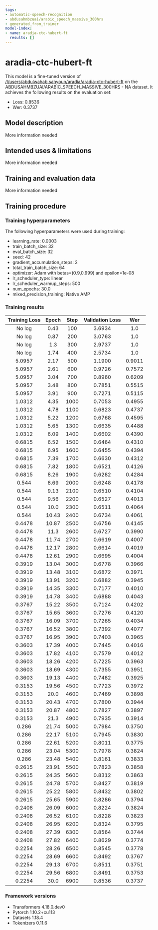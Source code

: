 ```yaml
---
tags:
- automatic-speech-recognition
- abdusahmbzuai/arabic_speech_massive_300hrs
- generated_from_trainer
model-index:
- name: aradia-ctc-hubert-ft
  results: []
---
```


<!-- This model card has been generated automatically according to the information the Trainer had access to. You
should probably proofread and complete it, then remove this comment. -->

# aradia-ctc-hubert-ft

This model is a fine-tuned version of [/l/users/abdulwahab.sahyoun/aradia/aradia-ctc-hubert-ft](https://huggingface.co//l/users/abdulwahab.sahyoun/aradia/aradia-ctc-hubert-ft) on the ABDUSAHMBZUAI/ARABIC_SPEECH_MASSIVE_300HRS - NA dataset.
It achieves the following results on the evaluation set:
- Loss: 0.8536
- Wer: 0.3737

## Model description

More information needed

## Intended uses & limitations

More information needed

## Training and evaluation data

More information needed

## Training procedure

### Training hyperparameters

The following hyperparameters were used during training:
- learning_rate: 0.0003
- train_batch_size: 32
- eval_batch_size: 32
- seed: 42
- gradient_accumulation_steps: 2
- total_train_batch_size: 64
- optimizer: Adam with betas=(0.9,0.999) and epsilon=1e-08
- lr_scheduler_type: linear
- lr_scheduler_warmup_steps: 500
- num_epochs: 30.0
- mixed_precision_training: Native AMP

### Training results

| Training Loss | Epoch | Step | Validation Loss | Wer    |
|:-------------:|:-----:|:----:|:---------------:|:------:|
| No log        | 0.43  | 100  | 3.6934          | 1.0    |
| No log        | 0.87  | 200  | 3.0763          | 1.0    |
| No log        | 1.3   | 300  | 2.9737          | 1.0    |
| No log        | 1.74  | 400  | 2.5734          | 1.0    |
| 5.0957        | 2.17  | 500  | 1.1900          | 0.9011 |
| 5.0957        | 2.61  | 600  | 0.9726          | 0.7572 |
| 5.0957        | 3.04  | 700  | 0.8960          | 0.6209 |
| 5.0957        | 3.48  | 800  | 0.7851          | 0.5515 |
| 5.0957        | 3.91  | 900  | 0.7271          | 0.5115 |
| 1.0312        | 4.35  | 1000 | 0.7053          | 0.4955 |
| 1.0312        | 4.78  | 1100 | 0.6823          | 0.4737 |
| 1.0312        | 5.22  | 1200 | 0.6768          | 0.4595 |
| 1.0312        | 5.65  | 1300 | 0.6635          | 0.4488 |
| 1.0312        | 6.09  | 1400 | 0.6602          | 0.4390 |
| 0.6815        | 6.52  | 1500 | 0.6464          | 0.4310 |
| 0.6815        | 6.95  | 1600 | 0.6455          | 0.4394 |
| 0.6815        | 7.39  | 1700 | 0.6630          | 0.4312 |
| 0.6815        | 7.82  | 1800 | 0.6521          | 0.4126 |
| 0.6815        | 8.26  | 1900 | 0.6282          | 0.4284 |
| 0.544         | 8.69  | 2000 | 0.6248          | 0.4178 |
| 0.544         | 9.13  | 2100 | 0.6510          | 0.4104 |
| 0.544         | 9.56  | 2200 | 0.6527          | 0.4013 |
| 0.544         | 10.0  | 2300 | 0.6511          | 0.4064 |
| 0.544         | 10.43 | 2400 | 0.6734          | 0.4061 |
| 0.4478        | 10.87 | 2500 | 0.6756          | 0.4145 |
| 0.4478        | 11.3  | 2600 | 0.6727          | 0.3990 |
| 0.4478        | 11.74 | 2700 | 0.6619          | 0.4007 |
| 0.4478        | 12.17 | 2800 | 0.6614          | 0.4019 |
| 0.4478        | 12.61 | 2900 | 0.6695          | 0.4004 |
| 0.3919        | 13.04 | 3000 | 0.6778          | 0.3966 |
| 0.3919        | 13.48 | 3100 | 0.6872          | 0.3971 |
| 0.3919        | 13.91 | 3200 | 0.6882          | 0.3945 |
| 0.3919        | 14.35 | 3300 | 0.7177          | 0.4010 |
| 0.3919        | 14.78 | 3400 | 0.6888          | 0.4043 |
| 0.3767        | 15.22 | 3500 | 0.7124          | 0.4202 |
| 0.3767        | 15.65 | 3600 | 0.7276          | 0.4120 |
| 0.3767        | 16.09 | 3700 | 0.7265          | 0.4034 |
| 0.3767        | 16.52 | 3800 | 0.7392          | 0.4077 |
| 0.3767        | 16.95 | 3900 | 0.7403          | 0.3965 |
| 0.3603        | 17.39 | 4000 | 0.7445          | 0.4016 |
| 0.3603        | 17.82 | 4100 | 0.7579          | 0.4012 |
| 0.3603        | 18.26 | 4200 | 0.7225          | 0.3963 |
| 0.3603        | 18.69 | 4300 | 0.7355          | 0.3951 |
| 0.3603        | 19.13 | 4400 | 0.7482          | 0.3925 |
| 0.3153        | 19.56 | 4500 | 0.7723          | 0.3972 |
| 0.3153        | 20.0  | 4600 | 0.7469          | 0.3898 |
| 0.3153        | 20.43 | 4700 | 0.7800          | 0.3944 |
| 0.3153        | 20.87 | 4800 | 0.7827          | 0.3897 |
| 0.3153        | 21.3  | 4900 | 0.7935          | 0.3914 |
| 0.286         | 21.74 | 5000 | 0.7984          | 0.3750 |
| 0.286         | 22.17 | 5100 | 0.7945          | 0.3830 |
| 0.286         | 22.61 | 5200 | 0.8011          | 0.3775 |
| 0.286         | 23.04 | 5300 | 0.7978          | 0.3824 |
| 0.286         | 23.48 | 5400 | 0.8161          | 0.3833 |
| 0.2615        | 23.91 | 5500 | 0.7823          | 0.3858 |
| 0.2615        | 24.35 | 5600 | 0.8312          | 0.3863 |
| 0.2615        | 24.78 | 5700 | 0.8427          | 0.3819 |
| 0.2615        | 25.22 | 5800 | 0.8432          | 0.3802 |
| 0.2615        | 25.65 | 5900 | 0.8286          | 0.3794 |
| 0.2408        | 26.09 | 6000 | 0.8224          | 0.3824 |
| 0.2408        | 26.52 | 6100 | 0.8228          | 0.3823 |
| 0.2408        | 26.95 | 6200 | 0.8324          | 0.3795 |
| 0.2408        | 27.39 | 6300 | 0.8564          | 0.3744 |
| 0.2408        | 27.82 | 6400 | 0.8629          | 0.3774 |
| 0.2254        | 28.26 | 6500 | 0.8545          | 0.3778 |
| 0.2254        | 28.69 | 6600 | 0.8492          | 0.3767 |
| 0.2254        | 29.13 | 6700 | 0.8511          | 0.3751 |
| 0.2254        | 29.56 | 6800 | 0.8491          | 0.3753 |
| 0.2254        | 30.0  | 6900 | 0.8536          | 0.3737 |


### Framework versions

- Transformers 4.18.0.dev0
- Pytorch 1.10.2+cu113
- Datasets 1.18.4
- Tokenizers 0.11.6
